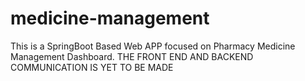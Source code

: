 # medicine-management
This is a SpringBoot Based Web APP focused on Pharmacy Medicine Management Dashboard.
THE FRONT END AND BACKEND COMMUNICATION IS YET TO BE MADE
<UNDER DEVELOPEMENT>
